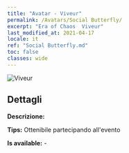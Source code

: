 ```yaml
---
title: "Avatar - Viveur"
permalink: /Avatars/Social Butterfly/
excerpt: "Era of Chaos  Viveur"
last_modified_at: 2021-04-17
locale: it
ref: "Social Butterfly.md"
toc: false
classes: wide
---
```

 ![Viveur](/images/a/avatarFrame_31.png)

## Dettagli

 **Descrizione:**  

 **Tips:** Ottenibile partecipando all'evento 

 **Is available:**  - 

